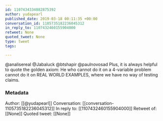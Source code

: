 ```yaml
---
id: 1107434334082875392
author: yudapearl
published_date: 2019-03-18 00:11:35 +00:00
conversation_id: 1105735182236045312
in_reply_to: 1107432460155904000
retweet: None
quoted_tweet: None
type: tweet
tags:

---
```


@analisereal @Jabaluck @btshapir @paulnovosad Plus, it is always helpful to quote the golden axiom: He who cannot do it on a 4-variable problem cannot do it on REAL WORLD EXAMPLES, where we have no way of testing claims.

### Metadata

Author: [[@yudapearl]]
Conversation: [[conversation-1105735182236045312]]
In reply to: [[1107432460155904000]]
Retweet of: [[None]]
Quoted tweet: [[None]]
